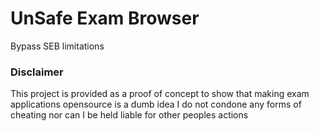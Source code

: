 # UnSafe Exam Browser

Bypass SEB limitations

### Disclaimer

This project is provided as a proof of concept to show that making exam applications opensource is a dumb idea
I do not condone any forms of cheating nor can I be held liable for other peoples actions